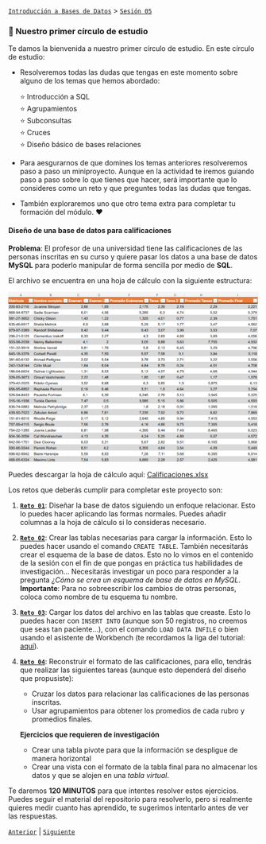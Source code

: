 [`Introducción a Bases de Datos`](../../README.md) > [`Sesión 05`](../README.md)

### :brain: Nuestro primer círculo de estudio

Te damos la bienvenida a nuestro primer círculo de estudio. En este círculo de estudio:

- Resolveremos todas las dudas que tengas en este momento sobre alguno de los temas que hemos abordado:

   :star: Introducción a SQL   
   :star: Agrupamientos   
   :star: Subconsultas   
   :star: Cruces   
   :star: Diseño básico de bases relaciones

- Para aesgurarnos de que domines los temas anteriores resolveremos paso a paso un miniproyecto. Aunque en la actividad te iremos guiando paso a paso sobre lo que tienes que hacer, será importante que lo consideres como un reto y que preguntes todas las dudas que tengas.

- También exploraremos uno que otro tema extra para completar tu formación del módulo. :heart:

#### Diseño de una base de datos para calificaciones

**Problema**: El profesor de una universidad tiene las calificaciones de las personas inscritas en su curso y quiere pasar los datos a una base de datos **MySQL** para poderlo manipular de forma sencilla por medio de **SQL**.

El archivo se encuentra en una hoja de cálculo con la siguiente estructura:

![img](../imagenes/img08.png) 

Puedes descargar la hoja de cálculo aquí: [Calificaciones.xlsx](../archivos/Calificaciones.xlsx)

Los retos que deberás cumplir para completar este proyecto son:

1. [**`Reto 01`**](reto01/README.md): Diseñar la base de datos siguiendo un enfoque relacionar. Esto lo puedes hacer aplicando las formas normales. Puedes añadir columnas a la hoja de cálculo si lo consideras necesario.

2. [**`Reto 02`**](reto02/README.md): Crear las tablas necesarias para cargar la información. Esto lo puedes hacer usando el comando `CREATE TABLE`. También necesitarás crear el esquema de la base de datos. Esto no lo vimos en el contenido de la sesión con el fin de que pongas en práctica tus habilidades de investigación... Necesitarás investigar un poco para responder a la pregunta *¿Cómo se crea un esquema de base de datos en MySQL*. **Importante**: Para no sobreescribir los cambios de otras personas, coloca como nombre de tu esquema tu nombre.

3. [**`Reto 03`**](reto03/README.md): Cargar los datos del archivo en las tablas que creaste. Esto lo puedes hacer con `INSERT INTO` (aunque son 50 registros, no creemos que seas tan paciente...), con el comando `LOAD DATA INFILE` o bien usando el asistente de Workbench (te recordamos la liga del tutorial: [aquí](https://dev.mysql.com/doc/workbench/en/wb-admin-export-import-table.html)).

4. [**`Reto 04`**](reto04/README.md): Reconstruir el formato de las calificaciones, para ello, tendrás que realizar las siguientes tareas (aunque esto dependerá del diseño que propusiste):

   - Cruzar los datos para relacionar las calificaciones de las personas inscritas.
   - Usar agrupamientos para obtener los promedios de cada rubro y promedios finales.

   **Ejercicios que requieren de investigación**

   - Crear una tabla pivote para que la información se despligue de manera horizontal
   - Crear una vista con el formato de la tabla final para no almacenar los datos y que se alojen en una *tabla virtual*.

Te daremos **120 MINUTOS** para que intentes resolver estos ejercicios. Puedes seguir el material del repositorio para resolverlo, pero si realmente quieres medir cuanto has aprendido, te sugerimos intentarlo antes de ver las respuestas.

[`Anterior`](../tema04/ejemplo04/README.md) | [`Siguiente`](reto01/README.md)
